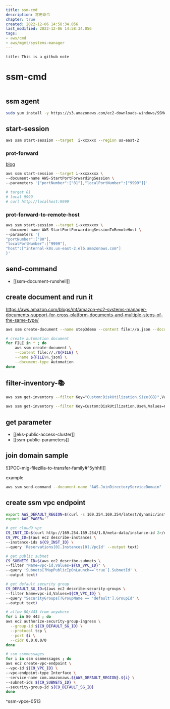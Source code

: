 ```yaml
---
title: ssm-cmd
description: 常用命令 
chapter: true
created: 2022-12-06 14:58:34.056
last_modified: 2022-12-06 14:58:34.056
tags: 
- aws/cmd 
- aws/mgmt/systems-manager 
---
```

```ad-attention
title: This is a github note

```
# ssm-cmd

```toc
```

## ssm agent
```sh
sudo yum install -y https://s3.amazonaws.com/ec2-downloads-windows/SSMAgent/latest/linux_amd64/amazon-ssm-agent.rpm
```

## start-session
```sh
aws ssm start-session --target  i-xxxxxx --region us-east-2
```

### prot-forward
[blog](https://aws.amazon.com/blogs/aws/new-port-forwarding-using-aws-system-manager-sessions-manager/)

```sh
aws ssm start-session --target i-xxxxxxxx \
--document-name AWS-StartPortForwardingSession \
--parameters '{"portNumber":["81"],"localPortNumber":["9999"]}' 

# target 81 
# local 9999
# curl http://localhost:9999

```

### prot-forward-to-remote-host
```sh
aws ssm start-session --target i-xxxxxxxx \
--document-name AWS-StartPortForwardingSessionToRemoteHost \
--parameters '{
"portNumber":["80"],
"localPortNumber":["9999"],
"host":["internal-k8s.us-east-2.elb.amazonaws.com"]
}' 

```


## send-command
- [[ssm-document-runshell]]

## create document and run it
https://aws.amazon.com/blogs/mt/amazon-ec2-systems-manager-documents-support-for-cross-platform-documents-and-multiple-steps-of-the-same-type/

```sh
aws ssm create-document --name step3demo --content file://a.json --document-type Command
```

```sh
# create automation document
for FILE in * ; do
    aws ssm create-document \
    --content file://./${FILE} \
    --name ${FILE%%.json} \
    --document-type Automation
done

```


## filter-inventory-📚

```sh
aws ssm get-inventory --filter Key="Custom:DiskUtilization.Size(GB)",Values=100,Type=Equal

aws ssm get-inventory --filter Key=Custom:DiskUtilization.Use%,Values=60,Type=GreaterThan

```


## get parameter
- [[eks-public-access-cluster]]
- [[ssm-public-parameters]]


## join domain sample

![[POC-mig-filezilla-to-transfer-family#^5yhhfi]]

example
```sh
aws ssm send-command --document-name "AWS-JoinDirectoryServiceDomain" --document-version "1" --targets '[{"Key":"InstanceIds","Values":["i-0e23xxxx8bdc6xxxx"]}]' --parameters '{"directoryOU":[""],"directoryId":["d-9axxxxe3cf"],"directoryName":["xxxx.aws.panlm.xyz"],"dnsIpAddresses":["172.31.xx.xx","172.31.xx.xx"]}' --timeout-seconds 600 --max-concurrency "50" --max-errors "0" --region us-east-2

```


## create ssm vpc endpoint

```sh
export AWS_DEFAULT_REGION=$(curl -s 169.254.169.254/latest/dynamic/instance-identity/document | jq -r '.region')
export AWS_PAGER=''

# get cloud9 vpc
C9_INST_ID=$(curl http://169.254.169.254/1.0/meta-data/instance-id 2>/dev/null)
C9_VPC_ID=$(aws ec2 describe-instances \
--instance-ids ${C9_INST_ID} \
--query 'Reservations[0].Instances[0].VpcId' --output text)

# get public subnet 
C9_SUBNETS_ID=$(aws ec2 describe-subnets \
--filter "Name=vpc-id,Values=${C9_VPC_ID}" \
--query 'Subnets[?MapPublicIpOnLaunch==`true`].SubnetId' \
--output text)

# get default security group 
C9_DEFAULT_SG_ID=$(aws ec2 describe-security-groups \
--filter Name=vpc-id,Values=${C9_VPC_ID} \
--query "SecurityGroups[?GroupName == 'default'].GroupId" \
--output text)

# allow 80/443 from anywhere
for i in 80 443 ; do
aws ec2 authorize-security-group-ingress \
  --group-id ${C9_DEFAULT_SG_ID} \
  --protocol tcp \
  --port $i \
  --cidr 0.0.0.0/0  
done

# ssm ssmmessages
for i in ssm ssmmessages ; do
aws ec2 create-vpc-endpoint \
--vpc-id ${C9_VPC_ID} \
--vpc-endpoint-type Interface \
--service-name com.amazonaws.${AWS_DEFAULT_REGION}.${i} \
--subnet-ids ${C9_SUBNETS_ID} \
--security-group-id ${C9_DEFAULT_SG_ID} 
done

```
^ssm-vpce-0513




